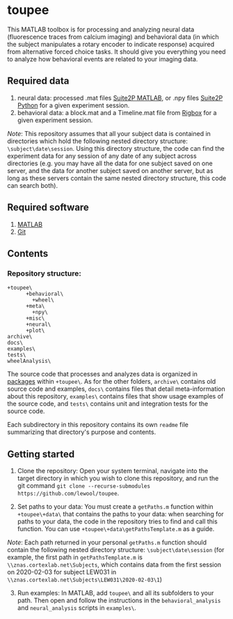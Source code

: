 # toupee

This MATLAB toolbox is for processing and analyzing neural data (fluorescence traces from calcium imaging) and behavioral data (in which the subject manipulates a rotary encoder to indicate response) acquired from alternative forced choice tasks. It should give you everything you need to analyze how behavioral events are related to your imaging data.

## Required data

1. neural data: processed .mat files [Suite2P MATLAB](https://github.com/cortex-lab/Suite2P), or .npy files [Suite2P Python](https://github.com/MouseLand/suite2p) for a given experiment session.
2. behavioral data: a block.mat and a Timeline.mat file from [Rigbox](https://github.com/cortex-lab/Rigbox) for a given experiment session.

*Note*: This repository assumes that all your subject data is contained in directories which hold the following nested directory structure: `\subject\date\session`. Using this directory structure, the code can find the experiment data for any session of any date of any subject across directories (e.g. you may have all the data for one subject saved on one server, and the data for another subject saved on another server, but as long as these servers contain the same nested directory structure, this code can search both).

## Required software

1. [MATLAB](https://www.mathworks.com/downloads/)
2. [Git](https://git-scm.com/downloads)

## Contents

### Repository structure:

```
+toupee\
      +behavioral\
      	+wheel\
      +meta\
      	+npy\
      +misc\
      +neural\
      +plot\
archive\
docs\
examples\
tests\
wheelAnalysis\
```

The source code that processes and analyzes data is organized in [packages](https://uk.mathworks.com/help/matlab/matlab_oop/scoping-classes-with-packages.html) within `+toupee\`. As for the other folders, `archive\` contains old source code and examples, `docs\` contains files that detail meta-information about this repository, `examples\` contains files that show usage examples of the source code, and `tests\` contains unit and integration tests for the source code.

Each subdirectory in this repository contains its own `readme` file summarizing that directory's purpose and contents.

## Getting started

1. Clone the repository: Open your system terminal, navigate into the target directory in which you wish to clone this repository, and run the git command `git clone --recurse-submodules https://github.com/lewool/toupee`.

2. Set paths to your data: You must create a `getPaths.m` function within `+toupee\+data\` that contains the paths to your data: when searching for paths to your data, the code in the repository tries to find and call this function. You can use `+toupee\+data\getPathsTemplate.m` as a guide.

*Note*: Each path returned in your personal `getPaths.m` function should contain the following nested directory structure: `\subject\date\session` (for example, the first path in `getPathsTemplate.m` is `\\znas.cortexlab.net\Subjects`, which contains data from the first session on 2020-02-03 for subject LEW031 in `\\znas.cortexlab.net\Subjects\LEW031\2020-02-03\1`)

3. Run examples: In MATLAB, add `toupee\` and all its subfolders to your path. Then open and follow the instructions in the `behavioral_analysis` and `neural_analysis` scripts in `examples\`.